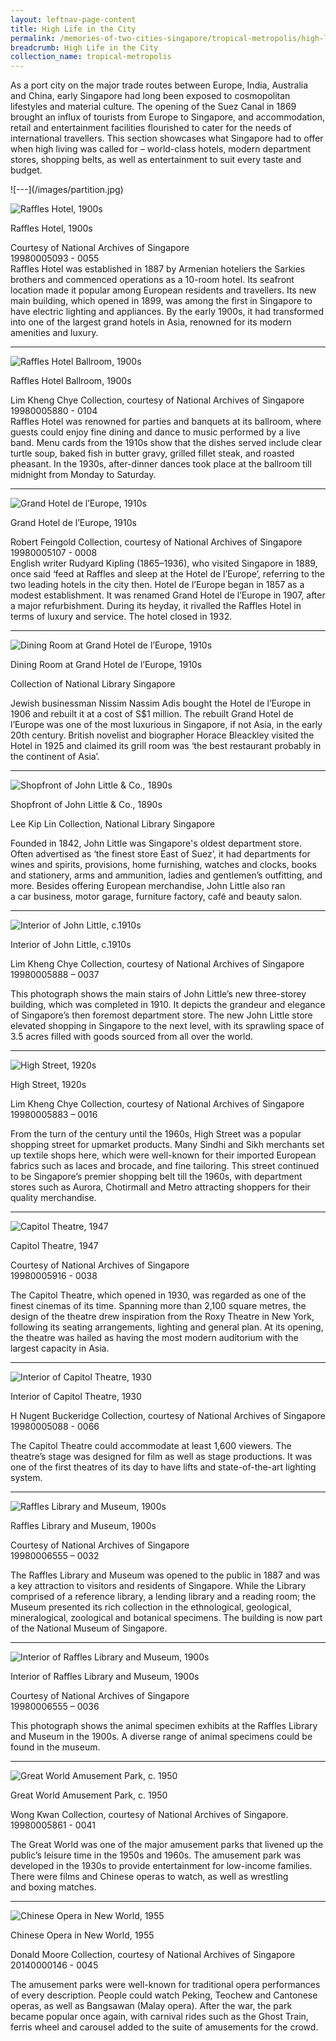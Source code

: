 ```yaml
---
layout: leftnav-page-content
title: High Life in the City
permalink: /memories-of-two-cities-singapore/tropical-metropolis/high-life-in-the-city/
breadcrumb: High Life in the City
collection_name: tropical-metropolis
---
```


As a port city on the major trade routes between Europe, India, Australia and China, early Singapore had long been exposed to cosmopolitan lifestyles and material culture. The opening of the Suez Canal in 1869 brought an influx of tourists from Europe to Singapore, and accommodation, retail and entertainment facilities flourished to cater for the needs of international travellers. This section showcases what Singapore had to offer when high living was called for – world-class hotels, modern department stores, shopping belts, as well as entertainment to suit every taste and budget.

<p></p>
![---](/images/partition.jpg)

![Raffles Hotel, 1900s](/images/Sub2-1-Raffles-Hotel.jpg)
<div class="custom-caption">
<div><p>Raffles Hotel, 1900s</p></div>
<div>Courtesy of National Archives of Singapore</div>
<div>19980005093 - 0055</div>
</div>
Raffles Hotel was established in 1887 by Armenian hoteliers the Sarkies brothers and commenced operations as a 10-room hotel. Its seafront location made it popular among European residents and travellers. Its new main building, which opened in 1899, was among the first in Singapore to have electric lighting and appliances. By the early 1900s, it had transformed into one of the largest grand hotels in Asia, renowned for its modern amenities and luxury. 

<hr>

![Raffles Hotel Ballroom, 1900s](/images/Sub2-2-The-Ballroom-Set-Raffles-Hotel.jpg)
<div class="custom-caption">
<div><p>Raffles Hotel Ballroom, 1900s</p></div>
<div>Lim Kheng Chye Collection, courtesy of National Archives of Singapore</div>
<div>19980005880 - 0104</div>
</div>
Raffles Hotel was renowned for parties and banquets at its ballroom, where guests could enjoy fine dining and dance to music performed by a live band. Menu cards from the 1910s show that the dishes served include clear turtle soup, baked fish in butter gravy, grilled fillet steak, and roasted pheasant. In the 1930s, after-dinner dances took place at the ballroom till midnight from Monday to Saturday.

<hr>

![Grand Hotel de l’Europe, 1910s](/images/Sub2-3-Hotel-De-Europe.jpg)
<div class="custom-caption">
<div><p>Grand Hotel de l’Europe, 1910s</p></div>
<div>Robert Feingold Collection, courtesy of National Archives of Singapore</div>
<div>19980005107 - 0008</div>
</div>
English writer Rudyard Kipling (1865–1936), who visited Singapore in 1889, once said ‘feed at Raffles and sleep at the Hotel de l’Europe’, referring to the two leading hotels in the city then. Hotel de l’Europe began in 1857 as a modest establishment. It was renamed Grand Hotel de l’Europe in 1907, after a major refurbishment. During its heyday, it rivalled the Raffles Hotel in terms of luxury and service. The hotel closed in 1932.

<hr>

![Dining Room at Grand Hotel de l’Europe, 1910s](/images/Sub2-4-Dining-Room.jpg)
<div class="custom-caption">
<div><p>Dining Room at Grand Hotel de l’Europe, 1910s</p></div>
<div>Collection of National Library Singapore</div>
</div>

Jewish businessman Nissim Nassim Adis bought the Hotel de l’Europe in 1906 and rebuilt it at a cost of S$1 million. The rebuilt Grand Hotel de l’Europe was one of the most luxurious in Singapore, if not Asia, in the early 20th century. British novelist and biographer Horace Bleackley visited the Hotel in 1925 and claimed its grill room was ‘the best restaurant probably in the continent of Asia’.

<hr>

![Shopfront of John Little & Co., 1890s](/images/Sub2-5-Raffles-Square.jpg)
<div class="custom-caption">
<div><p>Shopfront of John Little & Co., 1890s</p></div>
<div>Lee Kip Lin Collection, National Library Singapore</div>
</div>

Founded in 1842, John Little was Singapore's oldest department store. Often advertised as ‘the finest store East of Suez’, it had departments for wines and spirits, provisions, home furnishing, watches and clocks, books and stationery, arms and ammunition, ladies and gentlemen’s outfitting, and more. Besides offering European merchandise, John Little also ran a car business, motor garage, furniture factory, café and beauty salon.

<hr>

![Interior of John Little, c.1910s](/images/Sub2-6-Interior-View-John-Little-and-Cos-Premises.jpg)
<div class="custom-caption">
<div><p>Interior of John Little, c.1910s</p></div>
<div>Lim Kheng Chye Collection, courtesy of National Archives of Singapore</div>
<div>19980005888 – 0037</div>
</div>

This photograph shows the main stairs of John Little’s new three-storey building, which was completed in 1910. It depicts the grandeur and elegance of Singapore’s then foremost department store. The new John Little store elevated shopping in Singapore to the next level, with its sprawling space of 3.5 acres filled with goods sourced from all over the world.

<hr>

![High Street, 1920s](/images/Sub2-7-High-Street.jpg)
<div class="custom-caption">
<div><p>High Street, 1920s</p></div>
<div>Lim Kheng Chye Collection, courtesy of National Archives of Singapore</div>
<div>19980005883 – 0016</div>
</div>

From the turn of the century until the 1960s, High Street was a popular shopping street for upmarket products. Many Sindhi and Sikh merchants set up textile shops here, which were well-known for their imported European fabrics such as laces and brocade, and fine tailoring. This street continued to be Singapore’s premier shopping belt till the 1960s, with department stores such as Aurora, Chotirmall and Metro attracting shoppers for their quality merchandise.

<hr>

![Capitol Theatre, 1947](/images/Sub2-8-Capitol-Theatre.jpg)
<div class="custom-caption">
<div><p>Capitol Theatre, 1947</p></div>
<div>Courtesy of National Archives of Singapore</div>
<div>19980005916 - 0038</div>
</div>

The Capitol Theatre, which opened in 1930, was regarded as one of the finest cinemas of its time. Spanning more than 2,100 square metres, the design of the theatre drew inspiration from the Roxy Theatre in New York, following its seating arrangements, lighting and general plan. At its opening, the theatre was hailed as having the most modern auditorium with the largest capacity in Asia.

<hr>

![Interior of Capitol Theatre, 1930](/images/Sub2-9.jpg)
<div class="custom-caption">
<div><p>Interior of Capitol Theatre, 1930</p></div>
<div>H Nugent Buckeridge Collection, courtesy of National Archives of Singapore</div>
<div>19980005088 - 0066</div>
</div>

The Capitol Theatre could accommodate at least 1,600 viewers. The theatre’s stage was designed for film as well as stage productions. It was one of the first theatres of its day to have lifts and state-of-the-art lighting system.

<hr>

![Raffles Library and Museum, 1900s](/images/Sub2-10-Raffles-Museum.jpg)
<div class="custom-caption">
<div><p>Raffles Library and Museum, 1900s</p></div>
<div>Courtesy of National Archives of Singapore</div>
<div>19980006555 – 0032</div>
</div>

The Raffles Library and Museum was opened to the public in 1887 and was a key attraction to visitors and residents of Singapore. While the Library comprised of a reference library, a lending library and a reading room; the Museum presented its rich collection in the ethnological, geological, mineralogical, zoological and botanical specimens. The building is now part of the National Museum of Singapore.

<hr>

![Interior of Raffles Library and Museum, 1900s](/images/Sub2-11-Raffles-Museum-Interior.jpg)
<div class="custom-caption">
<div><p>Interior of Raffles Library and Museum, 1900s</p></div>
<div>Courtesy of National Archives of Singapore</div>
<div>19980006555 – 0036</div>
</div>

This photograph shows the animal specimen exhibits at the Raffles Library and Museum in the 1900s. A diverse range of animal specimens could be found in the museum.

<hr>

![Great World Amusement Park, c. 1950](/images/Sub2-12-Great-World.jpg)
<div class="custom-caption">
<div><p>Great World Amusement Park, c. 1950</p></div>
<div>Wong Kwan Collection, courtesy of National Archives of Singapore.</div>
<div>19980005861 - 0041</div>
</div>

The Great World was one of the major amusement parks that livened up the public’s leisure time in the 1950s and 1960s. The amusement park was developed in the 1930s to provide entertainment for low-income families. There were films and Chinese operas to watch, as well as wrestling and boxing matches.

<hr>

![Chinese Opera in New World, 1955](/images/Sub2-13.jpg)
<div class="custom-caption">
<div><p>Chinese Opera in New World, 1955</p></div>
<div>Donald Moore Collection, courtesy of National Archives of Singapore</div>
<div>20140000146 - 0045</div>
</div>

The amusement parks were well-known for traditional opera performances of every description. People could watch Peking, Teochew and Cantonese operas, as well as Bangsawan (Malay opera). After the war, the park became popular once again, with carnival rides such as the Ghost Train, ferris wheel and carousel added to the suite of amusements for the crowd.

